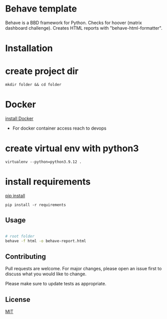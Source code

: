 # Behave template

Behave is a BBD framework for Python. Checks for hoover (matrix dashboard challenge).
Creates HTML reports with "behave-html-formatter".

# Installation

# create project dir
```
mkdir folder && cd folder
```

# Docker
[install Docker](https://docs.docker.com/engine/install/)
* For docker container access reach to devops

# create virtual env with python3
```
virtualenv --python=python3.9.12 .
```

# install requirements

[pip install](https://packaging.python.org/en/latest/tutorials/installing-packages/)
```
pip install -r requirements
```

## Usage

```bash

# root folder
behave -f html -o behave-report.html
```

## Contributing
Pull requests are welcome. For major changes, please open an issue first to discuss what you would like to change.

Please make sure to update tests as appropriate.

## License
[MIT](https://choosealicense.com/licenses/mit/)
